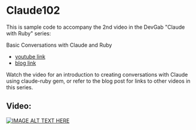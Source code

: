 # Claude102

This is sample code to accompany the 2nd video in the DevGab "Claude with Ruby" series: 

Basic Conversations with Claude and Ruby
- [youtube link](https://www.youtube.com/watch?v=ekCG7qqz8jg)
- [blog link](https://www.devgab.com/guides/basic-conversations-with-claude-and-ruby/)

Watch the video for an introduction to creating conversations with Claude using
claude-ruby gem, or refer to the blog post for links to other videos in this series.

## Video:

[![IMAGE ALT TEXT HERE](https://img.youtube.com/vi/ekCG7qqz8jg/hqdefault.jpg)](https://www.youtube.com/watch?v=ekCG7qqz8jg)
